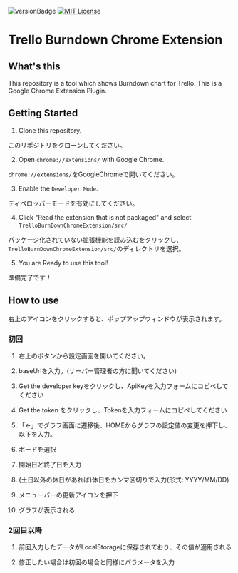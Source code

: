 ![versionBadge](https://img.shields.io/badge/latest-v0.1.12-green.svg)
[![MIT License](http://img.shields.io/badge/license-MIT-blue.svg?style=flat)](LICENSE)

# Trello Burndown Chrome Extension

## What's this

This repository is a tool which shows Burndown chart for Trello. This is a Google Chrome Extension Plugin.

## Getting Started

1. Clone this repository.

このリポジトリをクローンしてください。

2. Open `chrome://extensions/` with Google Chrome.

`chrome://extensions/`をGoogleChromeで開いてください。

3. Enable the `Developer Mode`.

ディベロッパーモードを有効にしてください。

4. Click "Read the extension that is not packaged" and select `TrelloBurnDownChromeExtension/src/`

パッケージ化されていない拡張機能を読み込むをクリックし、`TrelloBurnDownChromeExtension/src/`のディレクトリを選択。

5. You are Ready to use this tool!

準備完了です！

## How to use

右上のアイコンをクリックすると、ポップアップウィンドウが表示されます。

### 初回

1. 右上のボタンから設定画面を開いてください。

2. baseUrlを入力。(サーバー管理者の方に聞いてください)

3. Get the developer keyをクリックし、ApiKeyを入力フォームにコピペしてください

4. Get the token をクリックし、Tokenを入力フォームにコピペしてください

5. 「←」でグラフ画面に遷移後、HOMEからグラフの設定値の変更を押下し、以下を入力。

  1. ボードを選択

  2. 開始日と終了日を入力

  3. (土日以外の休日があれば)休日をカンマ区切りで入力(形式: YYYY/MM/DD)

6. メニューバーの更新アイコンを押下

7. グラフが表示される

### 2回目以降

1. 前回入力したデータがLocalStorageに保存されており、その値が適用される

2. 修正したい場合は初回の場合と同様にパラメータを入力
